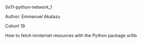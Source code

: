 0x11-python-network_1

Author: Emmanuel Akalazu

Cohort 19

How to fetch imnternet resources with the Python package urllib
